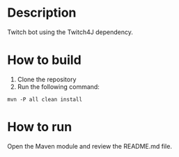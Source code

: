 # Description

Twitch bot using the Twitch4J dependency.

# How to build

1. Clone the repository
2. Run the following command:

```shell
mvn -P all clean install
```

# How to run

Open the Maven module and review the README.md file.